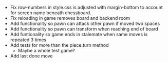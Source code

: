 - Fix row-numbers in style.css is adjusted with margin-bottom to account for screen name beneath chessboard.
- Fix reloading in game removes board and backend room
- Add functionality so pawn can attack other pawn if moved two spaces
- Add functionality so pawn can transform when reaching end of board
- Add funtionality so game ends in stalemate when same moves is repeated 3 times
- Add tests for more than the piece.turn method
    - Maybe a whole test game?
- Add last done move